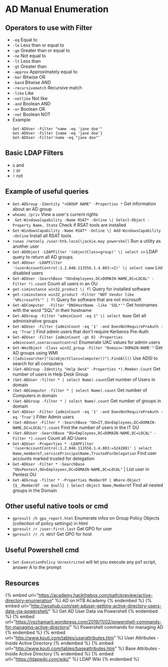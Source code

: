# AD Manual Enumeration

## Operators to use with Filter

- `-eq`	Equal to
- `-le`	Less than or equal to
- `-ge`	Greater than or equal to
- `-ne`	Not equal to
- `-lt`	Less than
- `-gt`	Greater than
- `-approx`	Approximately equal to
- `-bor`	Bitwise OR
- `-band`	Bitwise AND
- `-recursivematch`	Recursive match
- `-like`	Like
- `-notlike`	Not like
- `-and`	Boolean AND
- `-or`	Boolean OR
- `-not`	Boolean NOT
- Example
  ```
  Get-ADUser -Filter "name -eq 'jane doe'"
  Get-ADUser -Filter {name -eq 'jane doe'}
  Get-ADUser -Filter'name -eq "jane doe"'
  ```

## Basic LDAP Filters

- `&` and
- `|` or
- `!` not

## Example of useful queries

- `Get-ADGroup -Identity "<GROUP NAME" -Properties *` Get information about an AD group
- `whoami /priv` View a user's current rights 
- ` Get-WindowsCapability -Name RSAT* -Online \| Select-Object -Property Name, State` Check if RSAT tools are installed
- `Get-WindowsCapability -Name RSAT* -Online \| Add-WindowsCapability –Online` Install all RSAT tools
- `runas /netonly /user:htb.local\jackie.may powershell`  Run a utility as another user 
- `Get-ADObject -LDAPFilter '(objectClass=group)' \| select cn` LDAP query to return all AD groups
- `Get-ADUser -LDAPFilter '(userAccountControl:1.2.840.113556.1.4.803:=2)' \| select name` List disabled users 
- `Get-ADUser -SearchBase "OU=Employees,DC=DOMAIN-NAME,DC=LOCAL" -Filter *).count` Count all users in an OU
- `get-ciminstance win32_product \| fl` Query for installed software
- `get-ciminstance win32_product -Filter "NOT Vendor like '%Microsoft%'" | fl` Query for software that are not microsoft
- `Get-ADComputer  -Filter "DNSHostName -like 'SQL*'"` Get hostnames with the word "SQL" in their hostname
- `Get-ADGroup -Filter "adminCount -eq 1" \| select Name` Get all administrative groups
- `Get-ADUser -Filter {adminCount -eq '1' -and DoesNotRequirePreAuth -eq 'True'}` Find admin users that don't require Kerberos Pre-Auth
- `Get-ADUser -Filter {adminCount -gt 0} -Properties admincount,useraccountcontrol` Enumerate UAC values for admin users
- `Get-WmiObject -Class win32_group -Filter "Domain='DOMAIN-NAME'"` Get AD groups using WMI
- `([adsisearcher]"(&(objectClass=Computer))").FindAll()` Use ADSI to search for all computers
- `(Get-ADGroup -Identity "Help Desk" -Properties *).Member.Count` Get number of users in Help Desk Group
- `(Get-ADUser -filter * | select Name).count`Get number of Users in domain
- `(Get-ADComputer -filter * | select Name).count` Get number of Computers in domain
- `(Get-ADGroup -filter * | select Name).count` Get number of groups in domain
- `Get-ADUser -Filter {adminCount -eq '1' -and DoesNotRequirePreAuth -eq 'True'}` Filter Admin users
- `(Get-ADUser -Filter * -SearchBase "OU=IT,OU=Employees,DC=DOMAIN-NAME,DC=LOCAL").count` Find the number of users in the IT OU
- `(Get-ADUser -SearchBase "OU=Employees,DC=DOMAIN-NAME,DC=LOCAL" -Filter *).count` Count all AD Users
- `Get-ADUser -Properties * -LDAPFilter '(userAccountControl:1.2.840.113556.1.4.803:=524288)' | select Name,memberof,servicePrincipalName,TrustedForDelegation` Find user accounts marked trusted for delegation
- `Get-ADUser -Filter * -SearchBase "OU=Pentest,OU=Employees,DC=DOMAIN-NAME,DC=LOCAL"` | List user in Pentest OU
- `Get-ADGroup -filter * -Properties MemberOf | Where-Object {$_.MemberOf -ne $null} | Select-Object Name,MemberOf` Find all nested groups in the Domain

## Other useful native tools or cmd

- `gpresult /h gpo_report.html` Enumerate infos on Group Policy Objects (collection of policy settings) in html
- `gpresult /r /user:first.last` Get GPO for user
- `gpresult /r /S HOST` Get GPO for host

## Useful Powershell cmd

- `Set-ExecutionPolicy Unrestricted` will let you execute any ps1 script, answer A to the prompt 

## Resources

{% embed url="https://academy.hackthebox.com/path/preview/active-directory-enumeration" %} AD on HTB Academy {% endembed %}
{% embed url="http://woshub.com/get-aduser-getting-active-directory-users-data-via-powershell/" %} Get AD User Data via Powershell {% endembed %}
{% embed url="https://vschamarti.wordpress.com/2019/11/02/powershell-commands-for-managing-active-directory/" %} Powershell commands for managing AD {% endembed %}
{% embed url="http://www.kouti.com/tables/userattributes.htm" %} User Attributes - Inside Active Directory {% endembed %}
{% embed url="http://www.kouti.com/tables/baseattributes.htm" %} Base Attributes - Inside Active Directory {% endembed %}
{% embed url="https://ldapwiki.com/wiki/" %} LDAP Wiki {% endembed %}
